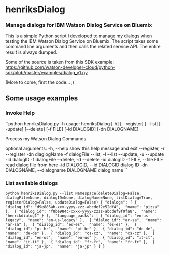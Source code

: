 # henriksDialog

### Manage dialogs for IBM Watson Dialog Service on Bluemix

This is a simple Python script I developed to manage my dialogs when testing the IBM Watson Dialog Service on Bluemix.
The script takes some command line arguments and then calls the related service API. The entire result is always dumped.

Some of the source is taken from this SDK example:
https://github.com/watson-developer-cloud/python-sdk/blob/master/examples/dialog_v1.py

(More to come, first the code... ;)

## Some usage examples

### Invoke Help
``python henriksDialog.py -h
usage: henriksDialog [-h] [--register] [--list] [--update] [--delete]
                     [-f FILE] [-id DIALOGID] [-dn DIALOGNAME]

Process my Watson Dialog Commands

optional arguments:
  -h, --help            show this help message and exit
  --register, -r        --register -dn diaglogName -f dialogFile
  --list, -l            --list
  --update, -u          --update -id dialogID -f dialogFile
  --delete, -d          --delete -id dialogID
  -f FILE, --file FILE  read dialog file from here
  -id DIALOGID, --id DIALOGID
                        dialog ID
  -dn DIALOGNAME, --dialogname DIALOGNAME
                        dialog name
``

### List available dialogs
``
python henriksDialog.py --list
Namespace(deleteDialog=False, dialogFile=None, dialogID=None, dialogName=None, listDialog=True, registerDialog=False, updateDialog=False)
{
  "dialogs": [
    {
      "dialog_id": "d9e886ab-xxx-yyyy-zzz-abcdef2e52df4", 
      "name": "pizza"
    }, 
    {
      "dialog_id": "f8be984c-xxxx-yyyy-zzzz-abcdef9f0fa8", 
      "name": "henrikdialog1"
    }
  ], 
  "language_packs": [
    {
      "dialog_id": "en-us-legacy", 
      "name": "en-us-legacy"
    }, 
    {
      "dialog_id": "ar-sa", 
      "name": "ar-sa"
    }, 
    {
      "dialog_id": "es-es", 
      "name": "es-es"
    }, 
    {
      "dialog_id": "pt-br", 
      "name": "pt-br"
    }, 
    {
      "dialog_id": "de-de", 
      "name": "de-de"
    }, 
    {
      "dialog_id": "cs-cz", 
      "name": "cs-cz"
    }, 
    {
      "dialog_id": "en-us", 
      "name": "en-us"
    }, 
    {
      "dialog_id": "it-it", 
      "name": "it-it"
    }, 
    {
      "dialog_id": "fr-fr", 
      "name": "fr-fr"
    }, 
    {
      "dialog_id": "ja-jp", 
      "name": "ja-jp"
    }
  ]
}
``
